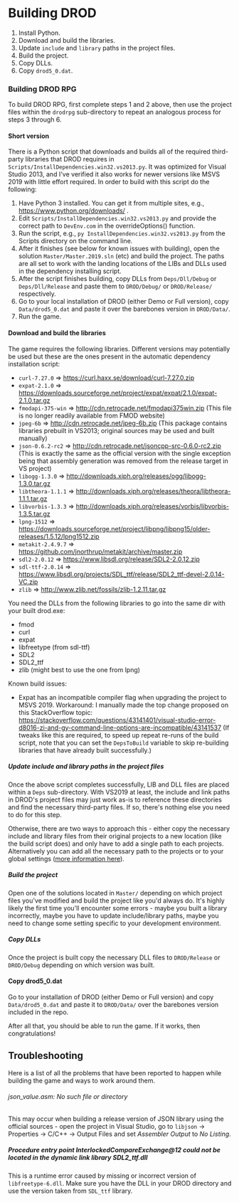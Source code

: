 # Building DROD

1. Install Python.
2. Download and build the libraries.
3. Update `include` and `library` paths in the project files.
4. Build the project.
5. Copy DLLs.
6. Copy `drod5_0.dat`.

### Building DROD RPG

To build DROD RPG, first complete steps 1 and 2 above, then use the project files within the `drodrpg` sub-directory to repeat an analogous process for steps 3 through 6.

#### Short version

There is a Python script that downloads and builds all of the required third-party libraries that DROD requires in `Scripts/InstallDependencies.win32.vs2013.py`.
It was optimized for Visual Studio 2013, and I've verified it also works for newer versions like MSVS 2019 with little effort required.
In order to build with this script do the following:

1. Have Python 3 installed.  You can get it from multiple sites, e.g., https://www.python.org/downloads/ .
1. Edit `Scripts/InstallDependencies.win32.vs2013.py` and provide the correct path to `DevEnv.com` in the overrideOptions() function.
2. Run the script, e.g., `py InstallDependencies.win32.vs2013.py` from the Scripts directory on the command line.
3. After it finishes (see below for known issues with building), open the solution `Master/Master.2019.sln` (etc) and build the project. The paths are all set to work with the landing locations of the LIBs and DLLs used in the dependency installing script.
4. After the script finishes building, copy DLLs from `Deps/Dll/Debug` or `Deps/Dll/Release` and paste them to `DROD/Debug/` or `DROD/Release/` respectively.
5. Go to your local installation of DROD (either Demo or Full version), copy `Data/drod5_0.dat` and paste it over the barebones version in `DROD/Data/`.
6. Run the game.

#### Download and build the libraries

The game requires the following libraries. Different versions may potentially be used but these are the ones present in the automatic dependency installation script:

 - `curl-7.27.0` => https://curl.haxx.se/download/curl-7.27.0.zip
 - `expat-2.1.0` => https://downloads.sourceforge.net/project/expat/expat/2.1.0/expat-2.1.0.tar.gz
 - `fmodapi-375-win` => http://cdn.retrocade.net/fmodapi375win.zip (This file is no longer readily available from FMOD website)
 - `jpeg-6b` => http://cdn.retrocade.net/jpeg-6b.zip (This package contains libraries prebuilt in VS2013; original sources may be used and built manually)
 -  `json-0.6.2-rc2` => http://cdn.retrocade.net/jsoncpp-src-0.6.0-rc2.zip (This is exactly the same as the official version with the single exception being that assembly generation was removed from the release target in VS project)
 -  `libogg-1.3.0` => http://downloads.xiph.org/releases/ogg/libogg-1.3.0.tar.gz
 -  `libtheora-1.1.1` => http://downloads.xiph.org/releases/theora/libtheora-1.1.1.tar.gz
 -  `libvorbis-1.3.3` => http://downloads.xiph.org/releases/vorbis/libvorbis-1.3.5.tar.gz
 -  `lpng-1512` => https://downloads.sourceforge.net/project/libpng/libpng15/older-releases/1.5.12/lpng1512.zip
 -  `metakit-2.4.9.7` => https://github.com/jnorthrup/metakit/archive/master.zip
 -  `sdl2-2.0.12` => https://www.libsdl.org/release/SDL2-2.0.12.zip
 -  `sdl-ttf-2.0.14` => https://www.libsdl.org/projects/SDL_ttf/release/SDL2_ttf-devel-2.0.14-VC.zip
 -  `zlib` => http://www.zlib.net/fossils/zlib-1.2.11.tar.gz

You need the DLLs from the following libraries to go into the same dir with your built drod.exe:
 - fmod
 - curl
 - expat
 - libfreetype (from sdl-ttf)
 - SDL2
 - SDL2_ttf
 - zlib (might best to use the one from lpng)

Known build issues:
 - Expat has an incompatible compiler flag when upgrading the project to MSVS 2019.  Workaround: I manually made the top change proposed on this StackOverflow topic:
   https://stackoverflow.com/questions/43141401/visual-studio-error-d8016-zi-and-gy-command-line-options-are-incompatible/43141537
   (If tweaks like this are required, to speed up repeat re-runs of the build script, note that you can set the `DepsToBuild` variable to skip re-building libraries that have already built successfully.)

##### Update include and library paths in the project files

Once the above script completes successfully, LIB and DLL files are placed within a `Deps` sub-directory. With VS2019 at least, the include and link paths in DROD's project files may just work as-is to reference these directories and find the necessary third-party files. If so, there's nothing else you need to do for this step.

Otherwise, there are two ways to approach this - either copy the necessary include and library files from their original projects to a new location (like the build script does) and only have to add a single path to each projects.
Alternatively you can add all the necessary path to the projects or to your global settings ([more information here](https://www.curlybrace.com/words/2012/12/17/setting-global-c-include-paths-in-visual-studio-2012-and-2011-and-2010/)).

##### Build the project

Open one of the solutions located in `Master/` depending on which project files you've modified and build the project like you'd always do. It's highly likely the first time you'll encounter some errors - maybe you built a library incorrectly, maybe you have to update include/library paths, maybe you need to change some setting specific to your development environment.

##### Copy DLLs

Once the project is built copy the necessary DLL files to `DROD/Release` or `DROD/Debug` depending on which version was built.

#### Copy drod5_0.dat

Go to your installation of DROD (either Demo or Full version) and copy `Data/drod5_0.dat` and paste it to `DROD/Data/` over the barebones version included in the repo.

After all that, you should be able to run the game. If it works, then congratulations!

## Troubleshooting

Here is a list of all the problems that have been reported to happen while building the game and ways to work around them.

###### json_value.asm: No such file or directory

This may occur when building a release version of JSON library using the official sources - open the project in Visual Studio, go to `libjson` -> Properties -> C/C++ -> Output Files and set *Assembler Output* to *No Listing*.

##### Procedure entry point InterlockedCompareExchange@12 could not be located in the dynamic link library SDL2_ttf.dll

This is a runtime error caused by missing or incorrect version of `libfreetype-6.dll`. Make sure you have the DLL in your DROD directory and use the version taken from `SDL_ttf` library.
